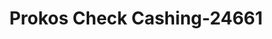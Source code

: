 ---
f_zip-code: 45750
f_state-code: OH
title: Prokos Check Cashing-24661
f_phone: 740-373-8333
f_city-only: Marietta
f_address: 102 Pike Street Marietta
f_location-unique-id: '24661'
slug: prokos-check-cashing-24661
updated-on: '2024-05-30T13:46:58.046Z'
created-on: '2024-05-30T13:36:59.803Z'
published-on: '2024-05-30T13:54:32.469Z'
f_city-state: cms/city/marietta-oh.md
f_company: cms/company/prokos-check-cashing.md
f_state: cms/state/ohio.md
layout: '[payday-loan].html'
tags: payday-loan
---